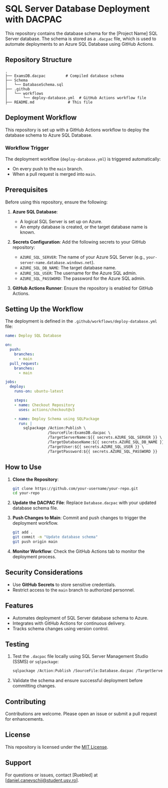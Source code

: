 # SQL Server Database Deployment with DACPAC

This repository contains the database schema for the [Project Name] SQL Server database. The schema is stored as a `.dacpac` file, which is used to automate deployments to an Azure SQL Database using GitHub Actions.

## Repository Structure

```
.
├── ExamsDB.dacpac         # Compiled database schema
├── Schema
│   └── DatabaseSchema.sql
├── .github
│   └── workflows
│       └── deploy-database.yml  # GitHub Actions workflow file
├── README.md               # This file
```

## Deployment Workflow

This repository is set up with a GitHub Actions workflow to deploy the database schema to Azure SQL Database.

### Workflow Trigger
The deployment workflow (`deploy-database.yml`) is triggered automatically:
- On every push to the `main` branch.
- When a pull request is merged into `main`.

## Prerequisites

Before using this repository, ensure the following:

1. **Azure SQL Database**:
   - A logical SQL Server is set up on Azure.
   - An empty database is created, or the target database name is known.

2. **Secrets Configuration**:
   Add the following secrets to your GitHub repository:
   - `AZURE_SQL_SERVER`: The name of your Azure SQL Server (e.g., `your-server-name.database.windows.net`).
   - `AZURE_SQL_DB_NAME`: The target database name.
   - `AZURE_SQL_USER`: The username for the Azure SQL admin.
   - `AZURE_SQL_PASSWORD`: The password for the Azure SQL admin.

3. **GitHub Actions Runner**:
   Ensure the repository is enabled for GitHub Actions.

## Setting Up the Workflow

The deployment is defined in the `.github/workflows/deploy-database.yml` file:

```yaml
name: Deploy SQL Database

on:
  push:
    branches:
      - main
  pull_request:
    branches:
      - main

jobs:
  deploy:
    runs-on: ubuntu-latest

    steps:
    - name: Checkout Repository
      uses: actions/checkout@v3

    - name: Deploy Schema using SQLPackage
      run: |
        sqlpackage /Action:Publish \
                   /SourceFile:ExamsDB.dacpac \
                   /TargetServerName:${{ secrets.AZURE_SQL_SERVER }} \
                   /TargetDatabaseName:${{ secrets.AZURE_SQL_DB_NAME }} \
                   /TargetUser:${{ secrets.AZURE_SQL_USER }} \
                   /TargetPassword:${{ secrets.AZURE_SQL_PASSWORD }}
```

## How to Use

1. **Clone the Repository**:
   ```bash
   git clone https://github.com/your-username/your-repo.git
   cd your-repo
   ```

2. **Update the DACPAC File**:
   Replace `Database.dacpac` with your updated database schema file.

3. **Push Changes to Main**:
   Commit and push changes to trigger the deployment workflow.
   ```bash
   git add .
   git commit -m "Update database schema"
   git push origin main
   ```

4. **Monitor Workflow**:
   Check the GitHub Actions tab to monitor the deployment process.

## Security Considerations

- Use **GitHub Secrets** to store sensitive credentials.
- Restrict access to the `main` branch to authorized personnel.

## Features

- Automates deployment of SQL Server database schema to Azure.
- Integrates with GitHub Actions for continuous delivery.
- Tracks schema changes using version control.

## Testing

1. Test the `.dacpac` file locally using SQL Server Management Studio (SSMS) or `sqlpackage`:
   ```bash
   sqlpackage /Action:Publish /SourceFile:Database.dacpac /TargetServerName:<ServerName> /TargetDatabaseName:<DatabaseName>
   ```

2. Validate the schema and ensure successful deployment before committing changes.

## Contributing

Contributions are welcome. Please open an issue or submit a pull request for enhancements.

## License

This repository is licensed under the [MIT License](LICENSE).

## Support

For questions or issues, contact [Ruebled] at [daniel.canevschii@student.usv.ro].
